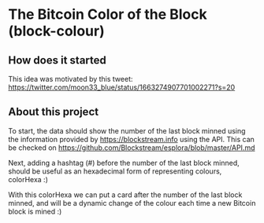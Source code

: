 # The Bitcoin Color of the Block (block-colour)

## How does it started
This idea was motivated by this tweet: https://twitter.com/moon33_blue/status/1663274907701002271?s=20

## About this project
To start, the data should show the number of the last block minned using the information provided by https://blockstream.info using the API. This can be checked on https://github.com/Blockstream/esplora/blob/master/API.md

Next, adding a hashtag (#) before the number of the last block minned, should be useful as an hexadecimal form of representing colours, colorHexa :)

With this colorHexa we can put a card after the number of the last block minned, and will be a dynamic change of the colour each time a new Bitcoin block is mined :)

